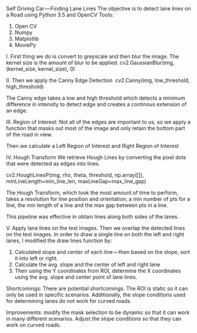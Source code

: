 Self Driving Car — Finding Lane Lines
The objective is to detect lane lines on a Road using Python 3.5 and OpenCV
Tools:
1. Open CV
2. Numpy
3. Matplotlib
3. MoviePy

I. First thing we do is convert to greyscale and then blur the image. The kernel size is the amount of blur to be applied.
cv2.GaussianBlur(img, (kernel_size, kernel_size), 0)

II. Then we apply the Canny Edge Detection 
cv2.Canny(img, low_threshold, high_threshold)

The Canny edge takes a low and high threshold which detects a minimum difference in intensity to detect edge and creates a continous extension of an edge.

III. Region of Interest: Not all of the edges are important to us, so we apply a function that masks out most of the image and only retain the bottom part of the road in view.


Then we calculate a Left Region of Interest and Right Region of Interest


IV. Hough Transform We retrieve Hough Lines by converting the pixel dots that were detected as edges into lines. 

cv2.HoughLinesP(img, rho, theta, threshold, np.array([]), minLineLength=min_line_len, maxLineGap=max_line_gap)

The Hough Transform, which took the most amount of time to perform, takes a resolution for line position and orientation, a min number of pts for a line, the min length of a line and the max gap between pts in a line.

This pipeline was effective in obtain lines along both sides of the lanes.

V. Apply  lane lines on the test images. 
Then we overlap the detected lines on the test images. In order to draw a single line on both the left and right lanes, I modified the draw lines function by:

1. Calculated slope and center of each line — then based on the slope, sort it into left or right.
2. Calculate the avg. slope and the center of left and right lane
3. Then using the Y coordinates from ROI, determine the X coordinates using the avg. slope and center point of lane lines.

Shortcomings: There are potential shortcomings. The ROI is static so it can only be used in specific scenarios. Additionally, the slope conditions used for determining lanes do not work for curved roads.

Improvements: modify the mask selection to be dynamic so that it can work in many different scenarios. Adjust the slope conditions so that they can work on curved roads.
